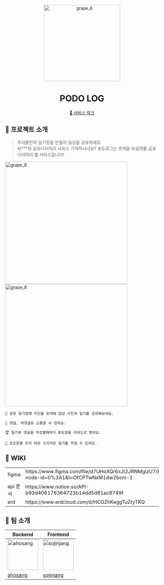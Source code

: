 <p align="middle" >
  <img width="250" alt="grape_8" src="https://user-images.githubusercontent.com/111125577/220631692-0e6bd661-553a-4057-a0b4-240768d98431.png">
</p>
<h1 align="middle">PODO LOG</h1>
<p align="middle"><a href="https://sojinjang.github.io/podo-log">🔗 서비스 링크</a></p>

## 🍇 프로젝트 소개
> 우리들만의 일기장을 만들어 일상을 공유하세요.   
> 싸***의 공유다이어리 서비스 기억하시나요? 포도로그는 추억을 되살려줄 공유다이어리 웹 서비스입니다!
<div>
  <img width="400" alt="grape_8" src="https://user-images.githubusercontent.com/111125577/220630922-a98cc17d-92c8-4f1e-b0b1-55243cade9e9.gif">
  <img width="400" alt="grape_8" src="https://user-images.githubusercontent.com/111125577/220636490-3a8fb743-ae53-4e9d-8d29-2334ebf698df.gif">
</div>

```
💌 공유 일기장에 지인을 초대해 일상 사진과 일기를 공유해보세요. 
```

```
💬 댓글, 대댓글로 소통할 수 있어요. 
```

```
🏆 일기와 댓글을 작성할때마다 포도알을 리워드로 받아요. 
```

```
💄 포도알을 모아 바꾼 스티커로 일기를 꾸밀 수 있어요. 
```

## 📝 WIKI
<table>
<tbody>
  <tr>
    <td class="tg-fymr">figma</td>
    <td class="tg-0pky">https://www.figma.com/file/d7UHoXQr6xJI2JRNMgizU7/PODOLOG?node-id=0%3A1&amp;t=OfCPTwNxM1dw2bcm-1</td>
  </tr>
  <tr>
    <td class="tg-fymr">api 문서</td>
    <td class="tg-0pky">https://www.notion.so/API-b93d406178364723b14dd5d81ac8749f</td>
  </tr>
  <tr>
    <td class="tg-fymr">erd</td>
    <td class="tg-0pky">https://www.erdcloud.com/d/HCGZhKeggTuZtyTKQ</td>
  </tr>
</tbody>
</table>

## 👥 팀 소개
| Backend | Frontend |
| --- | --- |
|<img src="https://user-images.githubusercontent.com/111125577/220642961-dab99610-0060-4b46-b96e-0071b0331d25.png" alt="ahosang" width="100" height="100"> | <img src="https://user-images.githubusercontent.com/111125577/220643649-84a02de5-ca7c-4627-8383-99f99672e529.jpeg" alt="sojinjang" width="100" height="100"> |
| [ahosang](https://github.com/ahosang) | [sojinjang](https://github.com/sojinjang) |
